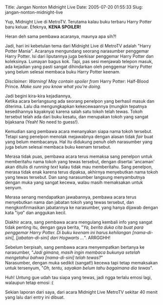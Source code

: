 Title: Jangan Nonton Midnight Live
Date: 2005-07-20 01:55:33
Slug: jangan-nonton-midnight-live

Yup, Midnight Live di MetroTV. Terutama kalau buku terbaru Harry Potter baru keluar. Efeknya, **KENA SPOILER!**  

Heran deh sama pembawa acaranya, maunya apa sih?!

Jadi, hari ini kebetulan tema dari Midnight Live di MetroTV adalah "Harry Potter Mania". Acaranya mengundang seorang narasumber penggemar Harry Potter. Isi dari liputannya juga berkisar penggemar Harry Potter dan koleksinya. Lumayan bagus kok. Tapi, pas sesi menjawab telepon masuk, ada kejadian yang pasti sangat dihindarkan oleh penggemar Harry Potter yang belum selesai membaca buku Harry Potter keenam.

*Disclaimer: Warning! May contain spoiler from* Harry Potter: Half-Blood Prince. *Make sure you know what you're doing.*


Jadi begini kira-kira kejadiannya,  
Ketika acara berlangsung ada seorang penelpon yang berhasil masuk dan diterima. Lalu dia mengungkapkan kekecewaannya (mungkin tepatnya kesedihannya kayaknya) karena salah satu tokoh telah tewas. Tokoh tersebut telah ada dari buku kesatu, dan merupakan tokoh
yang sangat bijaksana (Yeah! No need to guess!).

Kemudian sang pembawa acara menanyakan siapa nama tokoh tersebut. Tetapi sang penelpon menolak mejawabnya dengan alasan tidak *fair* buat yang belum membacanya. Hal itu didukung penuh oleh narasumber yang juga belum selesai membaca buku keenam tersebut.

Merasa tidak puas, pembawa acara terus memaksa sang penelpon untuk memberitahu nama tokoh yang tewas tersebut, dengan disertai 'ancaman' akan ditulis di *running text* kalau tidak mau memberitahu. Sang penelpon, merasa tidak enak karena terus dipaksa, akhirnya menyebutkan nama tokoh yang tewas tersebut. Dan sang narasumber langsung menyambutnya dengan muka yang sangat kecewa, walau masih memaksakan untuk senyum.

Merasa senang mendapatkan jawabannya, pembawa acara terus menyebutkan nama dan jabatan tokoh yang tewas tersebut, dan mengkonfirmasikan jabatannya ke narasumber, yang hanya dijawab dengan kata "*iya*" dan anggukan kecil.

Diakhir acara, sang pembawa acara mengulang kembali info yang sangat tidak penting itu, dengan gaya berita, "*Ya, berita duka cita buat para penggemar Harry Potter. Di buku keenam ini harus kehilangan [nama-di-sini], [jabatan-di-sini] dari Hogwarts ...*". ARRGGHH!

Sebelum berpisah, sang pembawa acara menyempatkan bertanya ke narasumber, 
"*Jadi gimana, masih ingin membaca bukunya setelah mengetahui bahwa [nama-di-sini] telah tewas?*"  
Narasumber, dengan muka sedikit (sangat!) kecewa tapi tetap memaksakan untuk tersenyum, "*Oh, tentu, sayakan belum tahu bagaimana dia tewas*".

Huh! Untung gue udah tau siapa yang tewas, jadi ngga terlalu emosi lagi, walaupun tetap emosi :(

Sekian laporan dari saya, dari acara Midnight Live MetroTV sekitar 40 menit yang lalu dari entry ini dibuat.